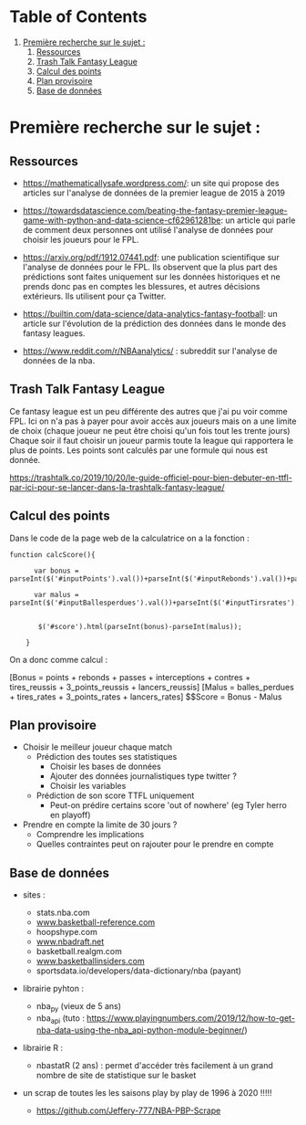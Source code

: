 
# Table of Contents

1.  [Première recherche sur le sujet :](#org5858548)
    1.  [Ressources](#orgd744fba)
    2.  [Trash Talk Fantasy League](#orga4729d5)
    3.  [Calcul des points](#org063b0cd)
    4.  [Plan provisoire](#org73be7d5)
    5.  [Base de données](#org45af751)

<a id="org5858548"></a>

# Première recherche sur le sujet :


<a id="orgd744fba"></a>

## Ressources

- <https://mathematicallysafe.wordpress.com/>: un site qui propose des articles sur l'analyse de données de la premier league de 2015 à 2019

- <https://towardsdatascience.com/beating-the-fantasy-premier-league-game-with-python-and-data-science-cf62961281be>: un article qui parle de comment deux personnes ont utilisé l'analyse de données pour choisir les joueurs pour le FPL. 

- <https://arxiv.org/pdf/1912.07441.pdf>: une publication scientifique sur l'analyse de données pour le FPL. Ils observent que la plus part des prédictions sont faites uniquement sur les données historiques et ne prends donc pas en comptes les blessures, et autres décisions extérieurs. Ils utilisent pour ça Twitter.

- <https://builtin.com/data-science/data-analytics-fantasy-football>: un article sur l'évolution de la prédiction des données dans le monde des fantasy leagues.

- <https://www.reddit.com/r/NBAanalytics/> : subreddit sur l'analyse de données de la nba.


<a id="orga4729d5"></a>

## Trash Talk Fantasy League

Ce fantasy league est un peu différente des autres que j'ai pu voir comme FPL. Ici on n'a pas à payer pour avoir accès aux joueurs mais on a une limite de choix (chaque joueur ne peut être choisi qu'un fois tout les trente jours)
Chaque soir il faut choisir un joueur parmis toute la league qui rapportera le plus de points.
Les points sont calculés par une formule qui nous est donnée.

https://trashtalk.co/2019/10/20/le-guide-officiel-pour-bien-debuter-en-ttfl-par-ici-pour-se-lancer-dans-la-trashtalk-fantasy-league/

<a id="org063b0cd"></a>

## Calcul des points

Dans le code de la page web de la calculatrice on a la fonction :

    function calcScore(){
    
          var bonus = parseInt($('#inputPoints').val())+parseInt($('#inputRebonds').val())+parseInt($('#inputPasses').val())+parseInt($('#inputInterceptions').val())+parseInt($('#inputContres').val())+parseInt($('#inputTiresreussis').val())+parseInt($('#input3pointsreussis').val())+parseInt($('#inputLancersreussis').val());
    
          var malus = parseInt($('#inputBallesperdues').val())+parseInt($('#inputTirsrates').val())+parseInt($('#input3pointsrates').val())+parseInt($('#inputLancersrates').val());
    
    
           $('#score').html(parseInt(bonus)-parseInt(malus));
    
        }

On a donc comme calcul : 

\[Bonus = points + rebonds + passes + interceptions + contres + tires_reussis + 3_points_reussis + lancers_reussis\]
\[Malus = balles_perdues + tires_rates + 3_points_rates + lancers_rates\]
$$Score = Bonus - Malus


<a id="org73be7d5"></a>

## Plan provisoire

-   Choisir le meilleur joueur chaque match 
    -   Prédiction des toutes ses statistiques
        -   Choisir les bases de données
        -   Ajouter des données journalistiques type twitter ?
        -   Choisir les variables
    - Prédiction de son score TTFL uniquement 
        - Peut-on prédire certains score 'out of nowhere' (eg Tyler herro en playoff)
-   Prendre en compte la limite de 30 jours ? 
    -   Comprendre les implications
    -   Quelles contraintes peut on rajouter pour le prendre en compte


<a id="org45af751"></a>

## Base de données

-   sites :
    -   stats.nba.com
    -   www.basketball-reference.com
    -   hoopshype.com
    -   www.nbadraft.net
    -   basketball.realgm.com
    -   www.basketballinsiders.com
    -   sportsdata.io/developers/data-dictionary/nba (payant)

-   librairie pyhton : 
    -   nba<sub>py</sub> (vieux de 5 ans)
    -   nba<sub>api</sub> (tuto : <https://www.playingnumbers.com/2019/12/how-to-get-nba-data-using-the-nba_api-python-module-beginner/>)

-   librairie R : 
    -   nbastatR (2 ans) : permet d'accéder très facilement à un grand nombre de site de statistique sur le basket

-   un scrap de toutes les les saisons play by play de 1996 à 2020 !!!!!
    -   <https://github.com/Jeffery-777/NBA-PBP-Scrape>

